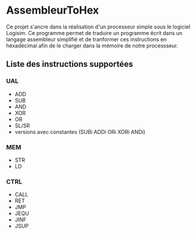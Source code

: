 # AssembleurToHex

Ce projet s'ancre dans la réalisation d'un processeur simple sous le logiciel Logisim.
Ce programme permet de traduire un programme écrit dans un langage assembleur simplifié et de tranformer ces instructions en héxadécimal
afin de le charger dans la mémoire de notre processseur.

## Liste des instructions supportées

### UAL

- ADD
- SUB
- AND
- XOR
- OR
- SL/SR
- versions avec constantes (SUBi ADDi ORi XORi ANDi)

### MEM

- STR
- LD

### CTRL

- CALL
- RET
- JMP
- JEQU
- JINF
- JSUP
